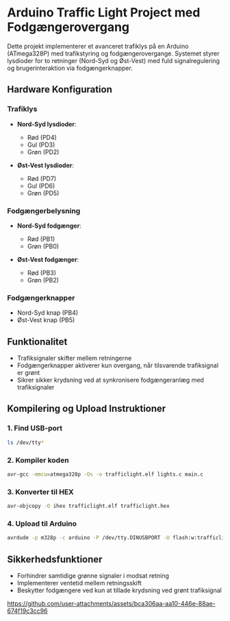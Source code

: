 # Arduino Traffic Light Project med Fodgængerovergang

Dette projekt implementerer et avanceret trafiklys på en Arduino (ATmega328P) med trafikstyring og fodgængerovergange. Systemet styrer lysdioder for to retninger (Nord-Syd og Øst-Vest) med fuld signalregulering og brugerinteraktion via fodgængerknapper.

## Hardware Konfiguration

### Trafiklys
- **Nord-Syd lysdioder**:
  - Rød (PD4)
  - Gul (PD3)
  - Grøn (PD2)

- **Øst-Vest lysdioder**:
  - Rød (PD7)
  - Gul (PD6)
  - Grøn (PD5)

### Fodgængerbelysning
- **Nord-Syd fodgænger**:
  - Rød (PB1)
  - Grøn (PB0)

- **Øst-Vest fodgænger**:
  - Rød (PB3)
  - Grøn (PB2)

### Fodgængerknapper
- Nord-Syd knap (PB4)
- Øst-Vest knap (PB5)

## Funktionalitet
- Trafiksignaler skifter mellem retningerne
- Fodgængerknapper aktiverer kun overgang, når tilsvarende trafiksignal er grønt
- Sikrer sikker krydsning ved at synkronisere fodgængeranlæg med trafiksignaler

## Kompilering og Upload Instruktioner

### 1. Find USB-port
```bash
ls /dev/tty*
```

### 2. Kompiler koden
```bash
avr-gcc -mmcu=atmega328p -Os -o trafficlight.elf lights.c main.c
```

### 3. Konverter til HEX
```bash
avr-objcopy -O ihex trafficlight.elf trafficlight.hex
```

### 4. Upload til Arduino
```bash
avrdude -p m328p -c arduino -P /dev/tty.DINUSBPORT -U flash:w:trafficlight.hex:i
```

## Sikkerhedsfunktioner
- Forhindrer samtidige grønne signaler i modsat retning
- Implementerer ventetid mellem retningsskift
- Beskytter fodgængere ved kun at tillade krydsning ved grønt trafiksignal



https://github.com/user-attachments/assets/bca306aa-aa10-446e-88ae-674f19c3cc96




  
